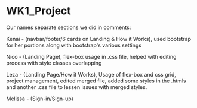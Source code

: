 # WK1_Project

Our names separate sections we did in comments:

Kenai - (navbar/footer/6 cards on Landing & How it Works), used bootstrap for her portions along with bootstrap's various settings

Nico - (Landing Page), flex-box usage in .css file, helped with editing process with style classes overlapping 

Leza - (Landing Page/How it Works), Usage of flex-box and css grid, project management, edited merged file, added some styles in the .htmls and another .css file to lessen issues with merged styles.

Melissa - (Sign-in/Sign-up)
